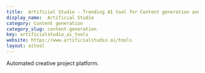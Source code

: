 ```yaml
---
title:  Artificial Studio - Trending AI tool for Content generation and best alternatives
display_name:  Artificial Studio
category: Content generation
category_slug: content-generation
key: artificialstudio_ai_tools
website: https://www.artificialstudio.ai/tools
layout: aitool
---
```


Automated creative project platform.
